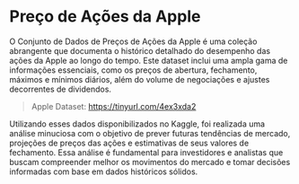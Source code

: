 # Preço de Ações da Apple
O Conjunto de Dados de Preços de Ações da Apple é uma coleção abrangente que documenta o histórico detalhado do desempenho das ações da Apple ao longo do tempo.
Este dataset inclui uma ampla gama de informações essenciais, como os preços de abertura, fechamento, máximos e mínimos diários, além do volume de negociações e ajustes decorrentes de dividendos.

> Apple Dataset: https://tinyurl.com/4ex3xda2

Utilizando esses dados disponibilizados no Kaggle, foi realizada uma análise minuciosa com o objetivo de prever futuras tendências de mercado, projeções de preços das ações e estimativas de seus valores de fechamento. Essa análise é fundamental para investidores e analistas que buscam compreender melhor os movimentos do mercado e tomar decisões informadas com base em dados históricos sólidos.

